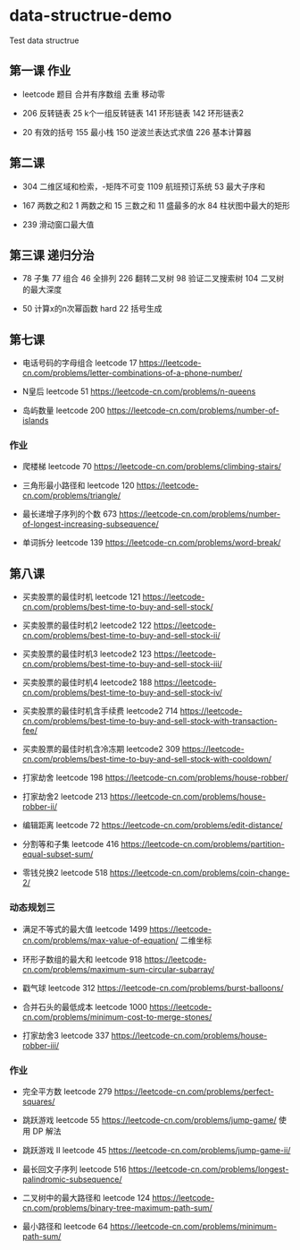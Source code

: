 # data-structrue-demo
Test data structrue

## 第一课 作业  

- leetcode 题目  合并有序数组 去重 移动零 

- 206 反转链表  25 k个一组反转链表 141 环形链表 142 环形链表2   

- 20 有效的括号 155 最小栈 150 逆波兰表达式求值 226 基本计算器 

## 第二课 

- 304 二维区域和检索，-矩阵不可变 1109 航班预订系统 53 最大子序和

- 167 两数之和2 1 两数之和 15 三数之和  11 盛最多的水 84 柱状图中最大的矩形

- 239 滑动窗口最大值 

## 第三课 递归分治 

- 78 子集 77 组合 46 全排列 226 翻转二叉树  98 验证二叉搜索树 104 二叉树的最大深度

-  50 计算x的n次幂函数  hard 22 括号生成

## 第七课

- 电话号码的字母组合 leetcode 17 https://leetcode-cn.com/problems/letter-combinations-of-a-phone-number/

- N皇后 leetcode 51 https://leetcode-cn.com/problems/n-queens

- 岛屿数量 leetcode 200 https://leetcode-cn.com/problems/number-of-islands

### 作业
- 爬楼梯 leetcode 70 https://leetcode-cn.com/problems/climbing-stairs/

- 三角形最小路径和 leetcode 120 https://leetcode-cn.com/problems/triangle/

- 最长递增子序列的个数 673 https://leetcode-cn.com/problems/number-of-longest-increasing-subsequence/

- 单词拆分 leetcode 139 https://leetcode-cn.com/problems/word-break/

## 第八课

- 买卖股票的最佳时机 leetcode 121 https://leetcode-cn.com/problems/best-time-to-buy-and-sell-stock/

- 买卖股票的最佳时机2 leetcode2 122 https://leetcode-cn.com/problems/best-time-to-buy-and-sell-stock-ii/

- 买卖股票的最佳时机3 leetcode2 123 https://leetcode-cn.com/problems/best-time-to-buy-and-sell-stock-iii/

- 买卖股票的最佳时机4 leetcode2 188 https://leetcode-cn.com/problems/best-time-to-buy-and-sell-stock-iv/

- 买卖股票的最佳时机含手续费 leetcode2 714 https://leetcode-cn.com/problems/best-time-to-buy-and-sell-stock-with-transaction-fee/

- 买卖股票的最佳时机含冷冻期 leetcode2 309 https://leetcode-cn.com/problems/best-time-to-buy-and-sell-stock-with-cooldown/ 

- 打家劫舍 leetcode 198 https://leetcode-cn.com/problems/house-robber/

- 打家劫舍2 leetcode 213 https://leetcode-cn.com/problems/house-robber-ii/

- 编辑距离 leetcode 72 https://leetcode-cn.com/problems/edit-distance/

- 分割等和子集 leetcode 416 https://leetcode-cn.com/problems/partition-equal-subset-sum/

- 零钱兑换2 leetcode 518 https://leetcode-cn.com/problems/coin-change-2/

### 动态规划三

-  满足不等式的最大值 leetcode 1499 https://leetcode-cn.com/problems/max-value-of-equation/ 二维坐标

-  环形子数组的最大和 leetcode 918 https://leetcode-cn.com/problems/maximum-sum-circular-subarray/

- 戳气球 leetcode 312 https://leetcode-cn.com/problems/burst-balloons/

- 合并石头的最低成本 leetcode 1000 https://leetcode-cn.com/problems/minimum-cost-to-merge-stones/

- 打家劫舍3 leetcode 337 https://leetcode-cn.com/problems/house-robber-iii/

### 作业

- 完全平方数 leetcode 279 https://leetcode-cn.com/problems/perfect-squares/

- 跳跃游戏 leetcode 55 https://leetcode-cn.com/problems/jump-game/ 使用 DP 解法

- 跳跃游戏 II leetcode 45 https://leetcode-cn.com/problems/jump-game-ii/

- 最长回文子序列 leetcode 516 https://leetcode-cn.com/problems/longest-palindromic-subsequence/

- 二叉树中的最大路径和 leetcode 124 https://leetcode-cn.com/problems/binary-tree-maximum-path-sum/

- 最小路径和 leetcode 64 https://leetcode-cn.com/problems/minimum-path-sum/